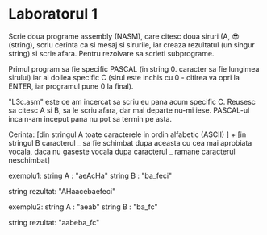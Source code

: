 # Laboratorul 1

Scrie doua programe assembly (NASM), care citesc doua siruri (A, 😎 (string), scriu cerinta ca si mesaj si sirurile, iar creaza rezultatul (un singur string) si scrie afara. Pentru rezolvare sa scrieti subprograme.

Primul program sa fie specific PASCAL (in string 0. caracter sa fie lungimea sirului) iar al doilea specific C (sirul este inchis cu 0 - citirea va opri la ENTER, iar programul pune 0 la final).

"L3c.asm" este ce am incercat sa scriu eu pana acum specific C. Reusesc sa citesc A si B, sa le scriu afara, dar mai departe nu-mi iese. PASCAL-ul inca n-am inceput pana nu pot sa termin pe asta.

Cerinta:
[din stringul A toate caracterele in ordin alfabetic (ASCII) ] + [in stringul B caracterul _ sa fie schimbat dupa aceasta cu cea mai aprobiata vocala, daca nu gaseste vocala dupa caracterul _ ramane caracterul neschimbat]

exemplu1:
string A : "aeAcHa"
string B : "ba_feci"

string rezultat: "AHaacebaefeci"

exemplu2:
string A : "aeab"
string B : "ba_fc"

string rezultat: "aabeba_fc"
